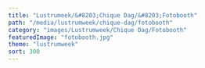 ```yaml
---
title: "Lustrumeek/&#8203;Chique Dag/&#8203;Fotobooth"
path: "/media/lustrumweek/chique-dag/fotobooth"
category: "images/Lustrumweek/Chique Dag/Fotobooth"
featuredImage: "fotobooth.jpg"
theme: "lustrumweek"
sort: 300
---
```

